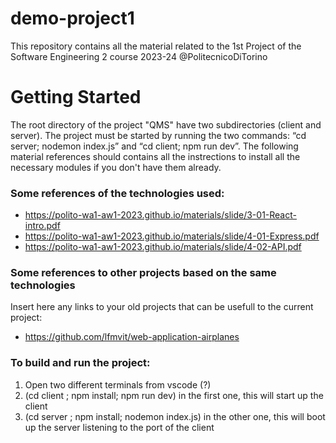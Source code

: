 # demo-project1
This repository contains all the material related to the 1st Project of the Software Engineering 2 course 2023-24 @PolitecnicoDiTorino


# Getting Started

The root directory of the project "QMS" have two subdirectories (client and server). 
The project must be started by running the two commands: “cd server; nodemon index.js” and “cd client; npm run dev”.
The following material references should contains all the instrections to install all the necessary modules if you don't have them already.


### Some references of the technologies used:

- https://polito-wa1-aw1-2023.github.io/materials/slide/3-01-React-intro.pdf
- https://polito-wa1-aw1-2023.github.io/materials/slide/4-01-Express.pdf
- https://polito-wa1-aw1-2023.github.io/materials/slide/4-02-API.pdf

### Some references to other projects based on the same technologies

Insert here any links to your old projects that can be usefull to the current project:

- https://github.com/lfmvit/web-application-airplanes

### To build and run the project:

1) Open two different terminals from vscode (?)
2) (cd client ; npm install; npm run dev) in the first one, this will start up the client
3) (cd server ; npm install; nodemon index.js) in the other one, this will boot up the server listening to the port of the client